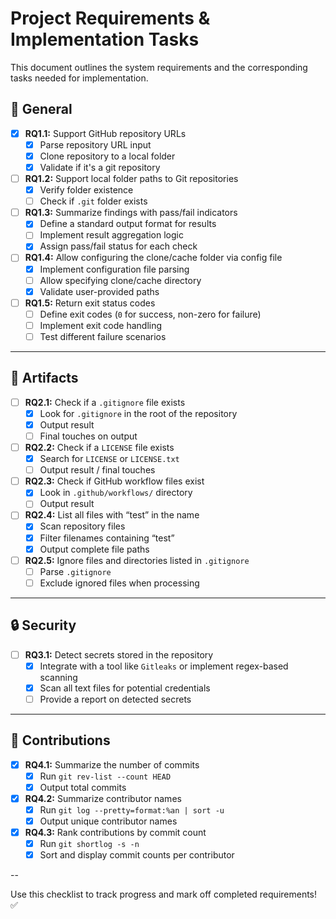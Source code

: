 # Project Requirements & Implementation Tasks

This document outlines the system requirements and the corresponding tasks needed for implementation.

## 📌 General
- [x] **RQ1.1:** Support GitHub repository URLs  
  - [x] Parse repository URL input  
  - [x] Clone repository to a local folder  
  - [x] Validate if it's a git repository  

- [ ] **RQ1.2:** Support local folder paths to Git repositories  
  - [x] Verify folder existence  
  - [ ] Check if `.git` folder exists  

- [ ] **RQ1.3:** Summarize findings with pass/fail indicators  
  - [x] Define a standard output format for results  
  - [ ] Implement result aggregation logic  
  - [x] Assign pass/fail status for each check  

- [ ] **RQ1.4:** Allow configuring the clone/cache folder via config file  
  - [x] Implement configuration file parsing  
  - [ ] Allow specifying clone/cache directory  
  - [x] Validate user-provided paths  

- [ ] **RQ1.5:** Return exit status codes  
  - [ ] Define exit codes (`0` for success, non-zero for failure)  
  - [ ] Implement exit code handling  
  - [ ] Test different failure scenarios  

---

## 📂 Artifacts
- [ ] **RQ2.1:** Check if a `.gitignore` file exists  
  - [x] Look for `.gitignore` in the root of the repository  
  - [x] Output result  
  - [ ] Final touches on output

- [ ] **RQ2.2:** Check if a `LICENSE` file exists  
  - [x] Search for `LICENSE` or `LICENSE.txt`  
  - [ ] Output result / final touches

- [ ] **RQ2.3:** Check if GitHub workflow files exist  
  - [x] Look in `.github/workflows/` directory  
  - [ ] Output result  

- [ ] **RQ2.4:** List all files with “test” in the name  
  - [x] Scan repository files  
  - [x] Filter filenames containing “test”  
  - [x] Output complete file paths  

- [ ] **RQ2.5:** Ignore files and directories listed in `.gitignore`  
  - [ ] Parse `.gitignore`  
  - [ ] Exclude ignored files when processing  

---

## 🔒 Security
- [ ] **RQ3.1:** Detect secrets stored in the repository  
  - [x] Integrate with a tool like `Gitleaks` or implement regex-based scanning  
  - [x] Scan all text files for potential credentials  
  - [ ] Provide a report on detected secrets  

---

## 👥 Contributions
- [x] **RQ4.1:** Summarize the number of commits  
  - [x] Run `git rev-list --count HEAD`  
  - [x] Output total commits  

- [x] **RQ4.2:** Summarize contributor names  
  - [x] Run `git log --pretty=format:%an | sort -u`  
  - [x] Output unique contributor names  

- [x] **RQ4.3:** Rank contributions by commit count  
  - [x] Run `git shortlog -s -n`  
  - [x] Sort and display commit counts per contributor  

--

Use this checklist to track progress and mark off completed requirements! ✅  
